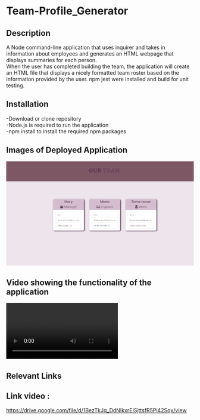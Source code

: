 # Team-Profile_Generator

## Description

A Node command-line application that uses inquirer and takes in information about employees and generates an HTML webpage that displays summaries for each person.<br>
 When the user has completed building the team, the application will create an HTML file that displays a nicely formatted team roster based on the information provided by the user. npm jest were installed and build for unit testing.

## Installation

-Download or clone repository<br>
-Node.js is required to run the application<br>
-npm install to install the required npm packages<br>


## Images of Deployed Application
![alt text](assets/images/Screenshot_ourTeam.png)


## Video showing the functionality of the application
![alt text](assets/video/team_.webm)

## Relevant Links

## Link video :
https://drive.google.com/file/d/1BezTkJq_DdNIkxrEISjttsfR5Pi42Sqx/view
